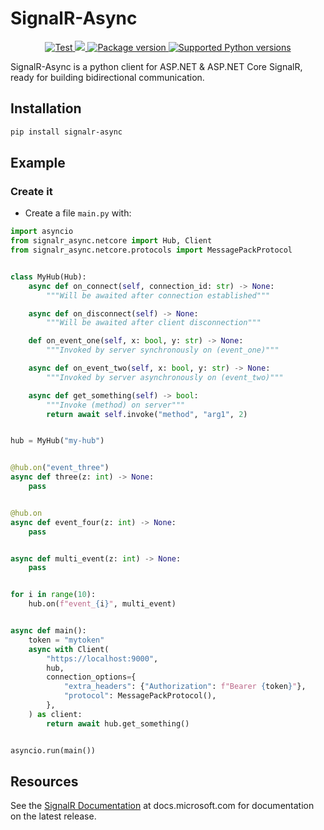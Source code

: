 # SignalR-Async

<p align="center">
<a href="https://app.travis-ci.com/sam-mosleh/signalr-async" target="_blank">
    <img src="https://app.travis-ci.com/sam-mosleh/signalr-async.svg?branch=master" alt="Test">
</a>

<a href="https://codecov.io/gh/sam-mosleh/signalr-async">
  <img src="https://codecov.io/gh/sam-mosleh/signalr-async/branch/master/graph/badge.svg?token=JYBKXSFAX6"/>
</a>

<a href="https://pypi.org/project/signalr-async/" target="_blank">
    <img src="https://img.shields.io/pypi/v/signalr-async" alt="Package version">
</a>
<a href="https://pypi.org/project/signalr-async/" target="_blank">
    <img src="https://img.shields.io/pypi/pyversions/signalr-async.svg" alt="Supported Python versions">
</a>
</p>

SignalR-Async is a python client for ASP.NET & ASP.NET Core SignalR, ready for building bidirectional communication.

## Installation

```bash
pip install signalr-async
```

## Example

### Create it

* Create a file `main.py` with:

```Python
import asyncio
from signalr_async.netcore import Hub, Client
from signalr_async.netcore.protocols import MessagePackProtocol


class MyHub(Hub):
    async def on_connect(self, connection_id: str) -> None:
        """Will be awaited after connection established"""

    async def on_disconnect(self) -> None:
        """Will be awaited after client disconnection"""

    def on_event_one(self, x: bool, y: str) -> None:
        """Invoked by server synchronously on (event_one)"""

    async def on_event_two(self, x: bool, y: str) -> None:
        """Invoked by server asynchronously on (event_two)"""

    async def get_something(self) -> bool:
        """Invoke (method) on server"""
        return await self.invoke("method", "arg1", 2)


hub = MyHub("my-hub")


@hub.on("event_three")
async def three(z: int) -> None:
    pass


@hub.on
async def event_four(z: int) -> None:
    pass


async def multi_event(z: int) -> None:
    pass


for i in range(10):
    hub.on(f"event_{i}", multi_event)


async def main():
    token = "mytoken"
    async with Client(
        "https://localhost:9000",
        hub,
        connection_options={
            "extra_headers": {"Authorization": f"Bearer {token}"},
            "protocol": MessagePackProtocol(),
        },
    ) as client:
        return await hub.get_something()


asyncio.run(main())
```

## Resources

See the [SignalR Documentation](https://docs.microsoft.com/aspnet/core/signalr) at docs.microsoft.com for documentation on the latest release.
